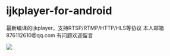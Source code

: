 # ijkplayer-for-android
<p>
最新编译的ijkplayer，支持RTSP/RTMP/HTTP/HLS等协议
本人邮箱876112610@qq.com 有问题欢迎留言
<p>

![](https://github.com/SleepForever/ijkplayer-for-android/blob/master/demo.png)
